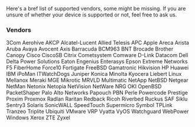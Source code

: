 Here's a bref list of supported vendors, some might be missing.
If you are unsure of whether your device is supported or not, feel free to ask us.

### Vendors 

3Com
Aerohive
AKCP
Alcatel-Lucent
Allied Telesis
APC
Apple
Areca
Arista
Aruba
Avaya
Avocent
Axis
Barracuda
BCM963
BNT
Brocade
Brother
Canopy
Cisco
CiscoSB
Citrix
Cometsystem
Comware
D-Link
Datacom
Dell
Delta Power Solutions
Eaton
Engenius
Enterasys
Epson
Extreme Networks
F5
FiberHome
Force10
Fortigate
FreeBSD
Gamatronic
Hikvision
HP
Huawei
IBM
iPoMan
ITWatchDogs
Juniper
Konica Minolta
Kyocera
Liebert
Linux
Mellanox
Meraki
MGE
Mikrotic
MRVLD
Multimatic
NetApp
NetBSD
Netgear
NetMan
Netonix
Netopia
NetVision
NetWare
NRG
OKI
OpenBSD
PacketShaper
Palo Alto Networks
Papouch
PBN
Perle
Powercode
Prestige
Proxim
Proxmox
Radlan
Raritan
Redback
Ricoh
Riverbed
Ruckus
SAF
Siklu
Sentry3
Solaris
SonicWALL
SpeedTouch
Supermicro
Symbol
TPLink
Tranzeo
Triplite
Ubiquiti
VMware
VRP
Vyatta
VyOS
Watchguard
WebPower
Windows
Xerox
ZTE
Zyxel
